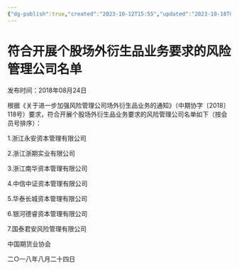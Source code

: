 ```yaml
---
{"dg-publish":true,"created":"2023-10-12T15:55","updated":"2023-10-18T00:26","permalink":"/a///20180824/20180824/","dgPassFrontmatter":true}
---
```


# 符合开展个股场外衍生品业务要求的风险管理公司名单

发布时间：2018年08月24日

根据《关于进一步加强风险管理公司场外衍生品业务的通知》（中期协字〔2018〕118号）要求，符合开展个股场外衍生品业务要求的风险管理公司名单如下（按会员号排序）：

1.浙江永安资本管理有限公司

2.浙江浙期实业有限公司

3.浙江南华资本管理有限公司

4.中信中证资本管理有限公司

5.华泰长城资本管理有限公司

6.银河德睿资本管理有限公司

7.国泰君安风险管理有限公司

中国期货业协会

二○一八年八月二十四日
